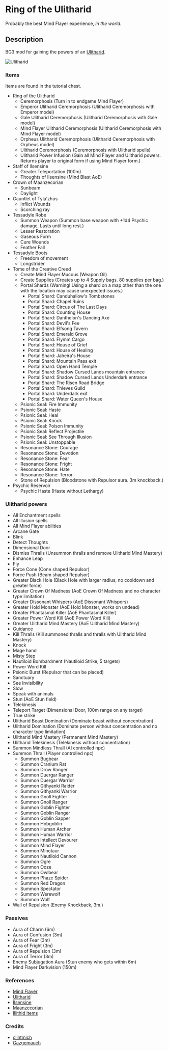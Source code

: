 # Ring of the Ulitharid

Probably the best Mind Flayer experience, *in the world*.

## Description

BG3 mod for gaining the powers of an [Ulitharid](https://forgottenrealms.fandom.com/wiki/Ulitharid).

![Ulitharid](https://static.wikia.nocookie.net/forgottenrealms/images/b/bd/Ulitharid-5e.jpg/revision/latest?cb=20171010175905)

### Items

Items are found in the tutorial chest.

- Ring of the Ulitharid
  - Ceremorphosis (Turn in to endgame Mind Flayer)
  - Emperor Ulitharid Ceremorphosis (Ulitharid Ceremorphosis with Emperor model)
  - Gale Ulitharid Ceremorphosis (Ulitharid Ceremorphosis with Gale model)
  - Mind Flayer Ulitharid Ceremorphosis (Ulitharid Ceremorphosis with Mind Flayer model)
  - Orpheus Ulitharid Ceremorphosis (Ulitharid Ceremorphosis with Orpheus model)
  - Ulitharid Ceremorphosis (Ceremorphosis with Ulitharid spells)
  - Ulitharid Power Infusion (Gain all Mind Flayer and Ulitharid powers. Returns player to original form if using Mind Flayer form.)
- Staff of Ilsensine
  - Greater Teleportation (100m)
  - Thoughts of Ilsensine (Mind Blast AoE)
- Crown of Maanzecorian
  - Sunbeam
  - Daylight
- Gauntlet of Tyla'zhus
  - Inflict Wounds
  - Scorching ray
- Tessadyle Robe
  - Summon Weapon (Summon base weapon with +1d4 Psychic damage. Lasts until long rest.)
  - Lesser Restoration
  - Gaseous Form
  - Cure Wounds
  - Feather Fall
- Tessadyle Boots
  - Freedom of movement
  - Longstrider
- Tome of the Creative Creed
  - Create Mind Flayer Mucous (Weapon Oil)
  - Create Supplies (Creates up to 4 Supply bags. 80 supplies per bag.)
  - Portal Shards (Warning! Using a shard on a map other than the one with the location may cause unexpected issues.)
    - Portal Shard: Canduhallow's Tombstones
    - Portal Shard: Chapel Ruins
    - Portal Shard: Circus of The Last Days
    - Portal Shard: Counting House
    - Portal Shard: Danthelon's Dancing Axe
    - Portal Shard: Devil's Fee
    - Portal Shard: Elfsong Tavern
    - Portal Shard: Emerald Grove
    - Portal Shard: Flymm Cargo
    - Portal Shard: House of Grief
    - Portal Shard: House of Healing
    - Portal Shard: Jaheira's House
    - Portal Shard: Mountain Pass exit
    - Portal Shard: Open Hand Temple
    - Portal Shard: Shadow Cursed Lands mountain entrance
    - Portal Shard: Shadow Cursed Lands Underdark entrance
    - Portal Shard: The Risen Road Bridge
    - Portal Shard: Thieves Guild
    - Portal Shard: Underdark exit
    - Portal Shard: Water Queen's House
  - Psionic Seal: Fire Immunity
  - Psionic Seal: Haste
  - Psionic Seal: Heal
  - Psionic Seal: Knock
  - Psionic Seal: Poison Immunity
  - Psionic Seal: Reflect Projectile
  - Psionic Seal: See Through Illusion
  - Psionic Seal: Unstoppable
  - Resonance Stone: Courage
  - Resonance Stone: Devotion
  - Resonance Stone: Fear
  - Resonance Stone: Fright
  - Resonance Stone: Hate
  - Resonance Stone: Terror
  - Stone of Repulsion (Bloodstone with Repulsor aura. 3m knockback.)
- Psychic Reservoir
  - Psychic Haste (Haste without Lethargy)

### Ulitharid powers

- All Enchantment spells
- All Illusion spells
- All Mind Flayer abilities
- Arcane Gate
- Blink
- Detect Thoughts
- Dimensional Door
- Dismiss Thralls (Unsummon thralls and remove Ulitharid Mind Mastery)
- Enhance Leap
- Fly
- Force Cone (Cone shaped Repulsor)
- Force Push (Beam shaped Repulsor)
- Greater Black Hole (Black Hole with larger radius, no cooldown and greater force)
- Greater Crown Of Madness (AoE Crown Of Madness and no character type limitation)
- Greater Dissonant Whispers (AoE Dissonant Whispers)
- Greater Hold Monster (AoE Hold Monster, works on undead)
- Greater Phantasmal Killer (AoE Phantasmal Killer)
- Greater Power Word Kill (AoE Power Word Kill)
- Greater Ulitharid Mind Mastery (AoE Ulitharid Mind Mastery)
- Guidance
- Kill Thralls (Kill summoned thralls and thralls with Ulitharid Mind Mastery)
- Knock
- Mage hand
- Misty Step
- Nautiloid Bombardment (Nautiloid Strike, 5 targets)
- Power Word Kill
- Psionic Burst (Repulsor that can be placed)
- Sanctuary
- See Invisibility
- Slow
- Speak with animals
- Stun (AoE Stun field)
- Telekinesis
- Teleport Target (Dimensional Door, 100m range on any target)
- True strike
- Ulitharid Beast Domination (Dominate beast without concentration)
- Ulitharid Domination (Dominate person without concentration and no character type limitation)
- Ulitharid Mind Mastery (Permanent Mind Mastery)
- Ulitharid Telekinesis (Telekinesis without concentration)
- Summon Mindless Thrall (AI controlled npc)
- Summon Thrall (Player controlled npc)
  - Summon Bugbear
  - Summon Cranium Rat
  - Summon Drow Ranger
  - Summon Duergar Ranger
  - Summon Duergar Warrior
  - Summon Githyanki Raider
  - Summon Githyanki Warrior
  - Summon Gnoll Fighter
  - Summon Gnoll Ranger
  - Summon Goblin Fighter
  - Summon Goblin Ranger
  - Summon Goblin Sapper
  - Summon Hobgoblin
  - Summon Human Archer
  - Summon Human Warrior
  - Summon Intellect Devourer
  - Summon Mind Flayer
  - Summon Minotaur
  - Summon Nautiloid Cannon
  - Summon Ogre
  - Summon Ooze
  - Summon Owlbear
  - Summon Phaze Spider
  - Summon Red Dragon
  - Summon Spectator
  - Summon Werewolf
  - Summon Wolf
- Wall of Repulsion (Enemy Knockback, 3m.)

### Passives

- Aura of Charm (6m)
- Aura of Confusion (3m)
- Aura of Fear (3m)
- Aura of Fright (3m)
- Aura of Repulsion (3m)
- Aura of Terror (3m)
- Enemy Subjugation Aura (Stun enemy who gets within 6m)
- Mind Flayer Darkvision (150m)

### References

- [Mind Flayer](https://forgottenrealms.fandom.com/wiki/Mind_flayer)
- [Ulitharid](https://forgottenrealms.fandom.com/wiki/Ulitharid)
- [Ilsensine](https://forgottenrealms.fandom.com/wiki/Ilsensine)
- [Maanzecorian](https://forgottenrealms.fandom.com/wiki/Maanzecorian)
- [Illithid items](https://forgottenrealms.fandom.com/wiki/Category:Illithid_items)

### Credits

- [clintmich](https://www.nexusmods.com/baldursgate3/mods/286)
- [Gazgemauch](https://www.nexusmods.com/baldursgate3/mods/900)
